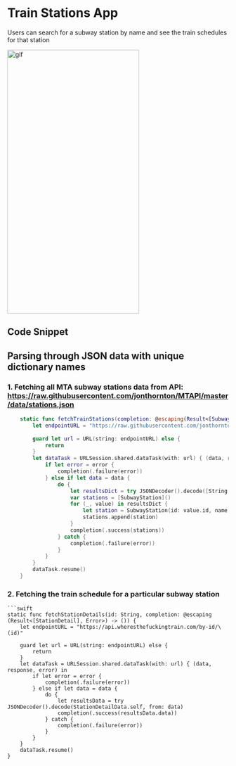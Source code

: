 # Train Stations App

Users can search for a subway station by name and see the train schedules for that station

<img src="Media/trainStationsApp.gif" alt="gif" width="300" height="600"/>

## Code Snippet
## Parsing through JSON data with unique dictionary names
### 1. Fetching all MTA subway stations data from API: https://raw.githubusercontent.com/jonthornton/MTAPI/master/data/stations.json
```swift
    static func fetchTrainStations(completion: @escaping(Result<[SubwayStation], Error>) -> ()) {
        let endpointURL = "https://raw.githubusercontent.com/jonthornton/MTAPI/master/data/stations.json"
        
        guard let url = URL(string: endpointURL) else {
            return
        }
        let dataTask = URLSession.shared.dataTask(with: url) { (data, response, error) in
            if let error = error {
                completion(.failure(error))
            } else if let data = data {
                do {
                    let resultsDict = try JSONDecoder().decode([String: SubwayStation].self, from: data)
                    var stations = [SubwayStation]()
                    for (_, value) in resultsDict {
                        let station = SubwayStation(id: value.id, name: value.name, location: value.location, stops: value.stops)
                        stations.append(station)
                    }
                    completion(.success(stations))
                } catch {
                    completion(.failure(error))
                }
            }
        }
        dataTask.resume()
    }
```

### 2. Fetching the train schedule for a particular subway station
    ```swift
    static func fetchStationDetails(id: String, completion: @escaping (Result<[StationDetail], Error>) -> ()) {
        let endpointURL = "https://api.wheresthefuckingtrain.com/by-id/\(id)"
        
        guard let url = URL(string: endpointURL) else {
            return
        }
        let dataTask = URLSession.shared.dataTask(with: url) { (data, response, error) in
            if let error = error {
                completion(.failure(error))
            } else if let data = data {
                do {
                    let resultsData = try JSONDecoder().decode(StationDetailData.self, from: data)
                    completion(.success(resultsData.data))
                } catch {
                    completion(.failure(error))
                }
            }
        }
        dataTask.resume()
    }
```
